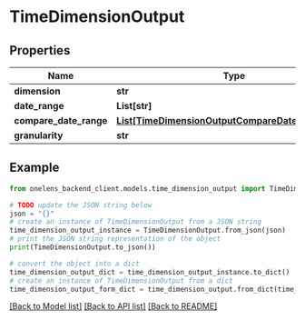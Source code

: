 # TimeDimensionOutput


## Properties

Name | Type | Description | Notes
------------ | ------------- | ------------- | -------------
**dimension** | **str** |  | [optional] 
**date_range** | **List[str]** |  | [optional] 
**compare_date_range** | [**List[TimeDimensionOutputCompareDateRangeInner]**](TimeDimensionOutputCompareDateRangeInner.md) |  | [optional] 
**granularity** | **str** |  | [optional] 

## Example

```python
from onelens_backend_client.models.time_dimension_output import TimeDimensionOutput

# TODO update the JSON string below
json = "{}"
# create an instance of TimeDimensionOutput from a JSON string
time_dimension_output_instance = TimeDimensionOutput.from_json(json)
# print the JSON string representation of the object
print(TimeDimensionOutput.to_json())

# convert the object into a dict
time_dimension_output_dict = time_dimension_output_instance.to_dict()
# create an instance of TimeDimensionOutput from a dict
time_dimension_output_form_dict = time_dimension_output.from_dict(time_dimension_output_dict)
```
[[Back to Model list]](../README.md#documentation-for-models) [[Back to API list]](../README.md#documentation-for-api-endpoints) [[Back to README]](../README.md)


